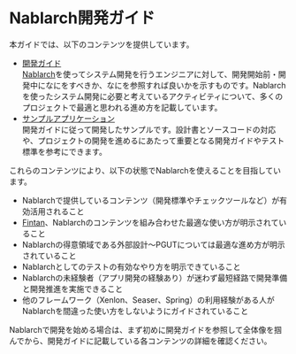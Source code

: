 # Nablarch開発ガイド

本ガイドでは、以下のコンテンツを提供しています。


* [開発ガイド](./開発ガイド)  
  [Nablarch](https://nablarch.github.io/docs/LATEST/doc/)を使ってシステム開発を行うエンジニアに対して、開発開始前・開発中になにをすべきか、なにを参照すれば良いかを示すものです。Nablarchを使ったシステム開発に必要と考えているアクティビティについて、多くのプロジェクトで最適と思われる進め方を記載しています。
* [サンプルアプリケーション](./サンプルアプリケーション)  
  開発ガイドに従って開発したサンプルです。設計書とソースコードの対応や、プロジェクトの開発を進めるにあたって重要となる開発ガイドやテスト標準を参考にできます。


これらのコンテンツにより、以下の状態でNablarchを使えることを目指しています。

* Nablarchで提供しているコンテンツ（開発標準やチェックツールなど）が有効活用されること
* [Fintan](https://fintan.jp/)、Nablarchのコンテンツを組み合わせた最適な使い方が明示されていること
* Nablarchの得意領域である外部設計～PGUTについては最適な進め方が明示されていること
* Nablarchとしてのテストの有効なやり方を明示できていること
* Nablarchの未経験者（アプリ開発の経験あり）が迷わず最短経路で開発準備と開発推進を実施できること
* 他のフレームワーク（Xenlon、Seaser、Spring）の利用経験がある人がNablarchを間違った使い方をしないようにガイドされていること

Nablarchで開発を始める場合は、まず初めに開発ガイドを参照して全体像を掴んでから、開発ガイドに記載している各コンテンツの詳細を確認ください。